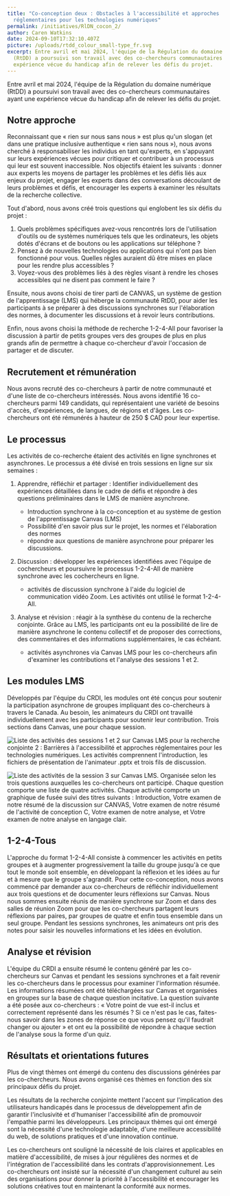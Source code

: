 ```yaml
---
title: "Co-conception deux : Obstacles à l'accessibilité et approches
  réglementaires pour les technologies numériques"
permalink: /initiatives/RlDN_cocon_2/
author: Caren Watkins
date: 2024-09-10T17:32:10.407Z
picture: /uploads/rtdd_colour_small-type_fr.svg
excerpt: Entre avril et mai 2024, l'équipe de la Régulation du domaine numérique
  (RtDD) a poursuivi son travail avec des co-chercheurs communautaires ayant une
  expérience vécue du handicap afin de relever les défis du projet.
---
```

Entre avril et mai 2024, l'équipe de la Régulation du domaine numérique (RtDD) a poursuivi son travail avec des co-chercheurs communautaires ayant une expérience vécue du handicap afin de relever les défis du projet. 

## Notre approche

Reconnaissant que « rien sur nous sans nous » est plus qu'un slogan (et dans une pratique inclusive authentique « rien sans nous »), nous avons cherché à responsabiliser les individus en tant qu'experts, en s'appuyant sur leurs expériences vécues pour critiquer et contribuer à un processus qui leur est souvent inaccessible. Nos objectifs étaient les suivants : donner aux experts les moyens de partager les problèmes et les défis liés aux enjeux du projet, engager les experts dans des conversations découlant de leurs problèmes et défis, et encourager les experts à examiner les résultats de la recherche collective. 

Tout d'abord, nous avons créé trois questions qui englobent les six défis du projet : 

1. Quels problèmes spécifiques avez-vous rencontrés lors de l'utilisation d'outils ou de systèmes numériques tels que les ordinateurs, les objets dotés d'écrans et de boutons ou les applications sur téléphone ?
2. Pensez à de nouvelles technologies ou applications qui n'ont pas bien fonctionné pour vous. Quelles règles auraient dû être mises en place pour les rendre plus accessibles ?
3. Voyez-vous des problèmes liés à des règles visant à rendre les choses accessibles qui ne disent pas comment le faire ?

Ensuite, nous avons choisi de tirer parti de CANVAS, un système de gestion de l'apprentissage (LMS) qui héberge la communauté RtDD, pour aider les participants à se préparer à des discussions synchrones sur l'élaboration des normes, à documenter les discussions et à revoir leurs contributions.

Enfin, nous avons choisi la méthode de recherche 1-2-4-All pour favoriser la discussion à partir de petits groupes vers des groupes de plus en plus grands afin de permettre à chaque co-chercheur d'avoir l'occasion de partager et de discuter. 

## Recrutement et rémunération

Nous avons recruté des co-chercheurs à partir de notre communauté et d'une liste de co-chercheurs intéressés. Nous avons identifié 16 co-chercheurs parmi 149 candidats, qui représentaient une variété de besoins d'accès, d'expériences, de langues, de régions et d'âges. Les co-chercheurs ont été rémunérés à hauteur de 250 $ CAD pour leur expertise.

## Le processus

Les activités de co-recherche étaient des activités en ligne synchrones et asynchrones. Le processus a été divisé en trois sessions en ligne sur six semaines :

1. Apprendre, réfléchir et partager : Identifier individuellement des expériences détaillées dans le cadre de défis et répondre à des questions préliminaires dans le LMS de manière asynchrone. 

   * Introduction synchrone à la co-conception et au système de gestion de l'apprentissage Canvas (LMS) 
   * Possibilité d'en savoir plus sur le projet, les normes et l'élaboration des normes 
   * répondre aux questions de manière asynchrone pour préparer les discussions.
2. Discussion : développer les expériences identifiées avec l'équipe de cochercheurs et poursuivre le processus 1-2-4-All de manière synchrone avec les cochercheurs en ligne. 

   * activités de discussion synchrone à l'aide du logiciel de communication vidéo Zoom. Les activités ont utilisé le format 1-2-4-All.
3. Analyse et révision : réagir à la synthèse du contenu de la recherche conjointe. Grâce au LMS, les participants ont eu la possibilité de lire de manière asynchrone le contenu collectif et de proposer des corrections, des commentaires et des informations supplémentaires, le cas échéant.

   * activités asynchrones via Canvas LMS pour les co-chercheurs afin d'examiner les contributions et l'analyse des sessions 1 et 2.

## Les modules LMS

Développés par l'équipe du CRDI, les modules ont été conçus pour soutenir la participation asynchrone de groupes impliquant des co-chercheurs à travers le Canada. Au besoin, les animateurs du CRDI ont travaillé individuellement avec les participants pour soutenir leur contribution. Trois sections dans Canvas, une pour chaque session. 

![Liste des activités des sessions 1 et 2 sur Canvas LMS pour la recherche conjointe 2 : Barrières à l'accessibilité et approches réglementaires pour les technologies numériques. Les activités comprennent l'introduction, les fichiers de présentation de l'animateur .pptx et trois fils de discussion.](/uploads/lms_canvas_rtdd-module-session-1-2.png)

![Liste des activités de la session 3 sur Canvas LMS. Organisée selon les trois questions auxquelles les co-chercheurs ont participé. Chaque question comporte une liste de quatre activités. Chaque activité comporte un graphique de fusée suivi des titres suivants : Introduction, Votre examen de notre résumé de la discussion sur CANVAS, Votre examen de notre résumé de l'activité de conception C, Votre examen de notre analyse, et Votre examen de notre analyse en langage clair.](/uploads/lms_canvas_rtdd-module-session-3.png)

## 1-2-4-Tous

L'approche du format 1-2-4-All consiste à commencer les activités en petits groupes et à augmenter progressivement la taille du groupe jusqu'à ce que tout le monde soit ensemble, en développant la réflexion et les idées au fur et à mesure que le groupe s'agrandit. Pour cette co-conception, nous avons commencé par demander aux co-chercheurs de réfléchir individuellement aux trois questions et de documenter leurs réflexions sur Canvas. Nous nous sommes ensuite réunis de manière synchrone sur Zoom et dans des salles de réunion Zoom pour que les co-chercheurs partagent leurs réflexions par paires, par groupes de quatre et enfin tous ensemble dans un seul groupe. Pendant les sessions synchrones, les animateurs ont pris des notes pour saisir les nouvelles informations et les idées en évolution. 

## Analyse et révision

L'équipe du CRDI a ensuite résumé le contenu généré par les co-chercheurs sur Canvas et pendant les sessions synchrones et a fait revenir les co-chercheurs dans le processus pour examiner l'information résumée. Les informations résumées ont été téléchargées sur Canvas et organisées en groupes sur la base de chaque question incitative. La question suivante a été posée aux co-chercheurs : « Votre point de vue est-il inclus et correctement représenté dans les résumés ? Si ce n'est pas le cas, faites-nous savoir dans les zones de réponse ce que vous pensez qu'il faudrait changer ou ajouter » et ont eu la possibilité de répondre à chaque section de l'analyse sous la forme d'un quiz.

## Résultats et orientations futures

Plus de vingt thèmes ont émergé du contenu des discussions générées par les co-chercheurs. Nous avons organisé ces thèmes en fonction des six principaux défis du projet. 

Les résultats de la recherche conjointe mettent l'accent sur l'implication des utilisateurs handicapés dans le processus de développement afin de garantir l'inclusivité et d'humaniser l'accessibilité afin de promouvoir l'empathie parmi les développeurs. Les principaux thèmes qui ont émergé sont la nécessité d'une technologie adaptable, d'une meilleure accessibilité du web, de solutions pratiques et d'une innovation continue. 

Les co-chercheurs ont souligné la nécessité de lois claires et applicables en matière d'accessibilité, de mises à jour régulières des normes et de l'intégration de l'accessibilité dans les contrats d'approvisionnement. Les co-chercheurs ont insisté sur la nécessité d'un changement culturel au sein des organisations pour donner la priorité à l'accessibilité et encourager les solutions créatives tout en maintenant la conformité aux normes.
